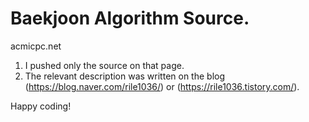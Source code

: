 # Baekjoon Algorithm Source.

acmicpc.net

1. I pushed only the source on that page.
2. The relevant description was written on the blog (https://blog.naver.com/rile1036/) or (https://rile1036.tistory.com/).

Happy coding!
